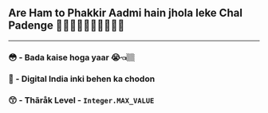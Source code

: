 ## Are Ham to Phakkir Aadmi hain jhola leke Chal Padenge 🚶🏽🚶🏽🚶🏽🚶🏽🚶🏽
---
### 😳 - Bada kaise hoga yaar 😭👈🏼
### 🥴 - Digital India inki behen ka chodon
### 😙 - Thãråk Level - `Integer.MAX_VALUE`

<!---
prakashNalla/prakashNalla is a ✨ special ✨ repository because its `README.md` (this file) appears on your GitHub profile.
You can click the Preview link to take a look at your changes.
--->

